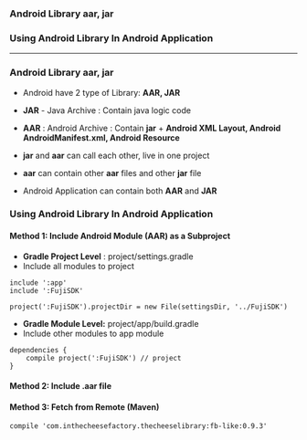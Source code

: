 
### Android Library aar, jar
### Using Android Library In Android Application
--------------------------

### Android Library aar, jar
* Android have 2 type of Library: **AAR, JAR** 
* **JAR** - Java Archive : Contain java logic code
* **AAR** : Android Archive : Contain **jar** + **Android XML Layout, Android AndroidManifest.xml, Android Resource**

* **jar** and **aar** can call each other, live in one project
* **aar** can contain other **aar** files and other **jar** file
* Android Application can contain both **AAR** and **JAR**

### Using Android Library In Android Application


#### Method 1: Include Android Module (AAR) as a Subproject

* **Gradle Project Level** : project/settings.gradle
* Include all modules to project

```
include ':app'
include ':FujiSDK'

project(':FujiSDK').projectDir = new File(settingsDir, '../FujiSDK')
```

* **Gradle Module Level:** project/app/build.gradle
* Include other modules to app module

```
dependencies {
    compile project(':FujiSDK') // project
}
```

#### Method 2: Include .aar file



#### Method 3: Fetch from Remote (Maven)

```
compile 'com.inthecheesefactory.thecheeselibrary:fb-like:0.9.3'
```
